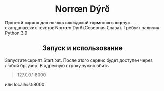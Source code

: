 <center><h1>Norrœn Dýrð</h1></center>
<p>Простой сервис для поиска вхождений терминов в корпус сканданавских текстов Norrœn Dýrð (Северная Слава). 
Требует наличия Python 3.9</p>

<center><h2>Запуск и использование</h2></center>

Запустите скрипт Start.bat. После этого сервис будет доступен через любой браузер. В адресную строку нужно вбить 
<blockquote> 127.0.0.1:8000</blockquote> или <blockuqote>localhost:8000</blockquote>
